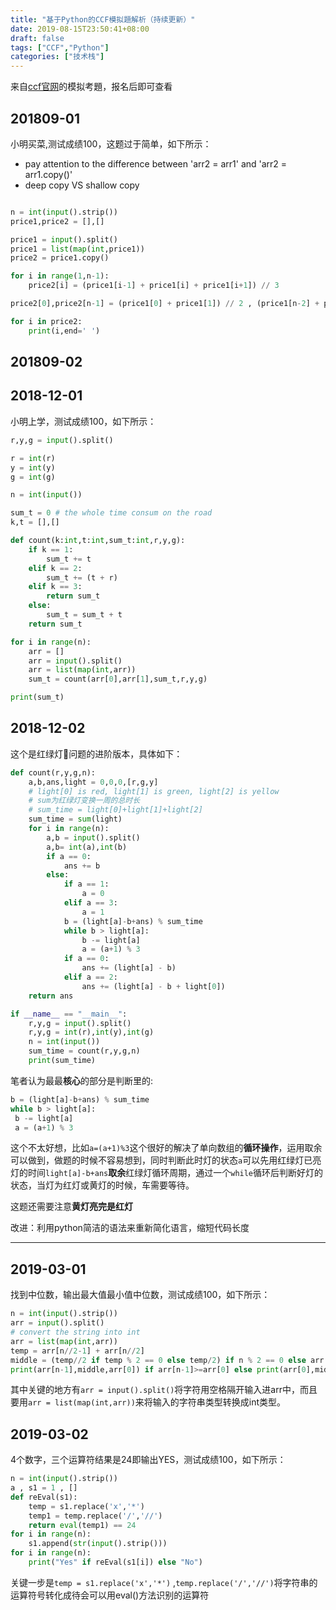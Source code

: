 ```yaml
---
title: "基于Python的CCF模拟題解析（持续更新）"
date: 2019-08-15T23:50:41+08:00
draft: false
tags: ["CCF","Python"]
categories: ["技术栈"]
---
```


来自[ccf官网](http://118.190.20.162/home.page)的模拟考題，报名后即可查看

<!--more-->

## 201809-01

小明买菜,测试成绩100，这题过于简单，如下所示：

*  pay attention to the difference between 'arr2 = arr1' and 'arr2 = arr1.copy()'
* deep copy VS shallow copy

```python

n = int(input().strip())
price1,price2 = [],[]

price1 = input().split()
price1 = list(map(int,price1))
price2 = price1.copy()

for i in range(1,n-1):
    price2[i] = (price1[i-1] + price1[i] + price1[i+1]) // 3

price2[0],price2[n-1] = (price1[0] + price1[1]) // 2 , (price1[n-2] + price1[n-1]) // 2

for i in price2:
    print(i,end=' ')
```

## 201809-02

## 2018-12-01

小明上学，测试成绩100，如下所示：

```python
r,y,g = input().split()

r = int(r)
y = int(y)
g = int(g)

n = int(input())

sum_t = 0 # the whole time consum on the road
k,t = [],[]

def count(k:int,t:int,sum_t:int,r,y,g):
    if k == 1:
        sum_t += t
    elif k == 2:
        sum_t += (t + r)
    elif k == 3:
        return sum_t
    else:
        sum_t = sum_t + t
    return sum_t

for i in range(n):
    arr = []
    arr = input().split()
    arr = list(map(int,arr))
    sum_t = count(arr[0],arr[1],sum_t,r,y,g)

print(sum_t)
```

## 2018-12-02

这个是红绿灯🚥问题的进阶版本，具体如下：

```python
def count(r,y,g,n):
    a,b,ans,light = 0,0,0,[r,g,y] 
    # light[0] is red, light[1] is green, light[2] is yellow
    # sum为红绿灯变换一周的总时长
    # sum_time = light[0]+light[1]+light[2]
    sum_time = sum(light)
    for i in range(n):
        a,b = input().split()
        a,b= int(a),int(b)
        if a == 0:
            ans += b
        else:
            if a == 1:
                a = 0
            elif a == 3:
                a = 1
            b = (light[a]-b+ans) % sum_time
            while b > light[a]:
                b -= light[a]
                a = (a+1) % 3
            if a == 0:
                ans += (light[a] - b)
            elif a == 2:
                ans += (light[a] - b + light[0])
    return ans

if __name__ == "__main__":
    r,y,g = input().split()
    r,y,g = int(r),int(y),int(g)
    n = int(input())
    sum_time = count(r,y,g,n)
    print(sum_time)
```

笔者认为最最**核心**的部分是判断里的:

```python
b = (light[a]-b+ans) % sum_time
while b > light[a]:
 b -= light[a]
 a = (a+1) % 3
```

这个不太好想，比如`a=(a+1)%3`这个很好的解决了单向数组的**循环操作**，运用取余可以做到，做题的时候不容易想到，同时判断此时灯的状态`a`可以先用红绿灯已亮灯的时间`light[a]-b+ans`**取余**红绿灯循环周期，通过一个`while`循环后判断好灯的状态，当灯为红灯或黄灯的时候，车需要等待。

这题还需要注意**黄灯亮完是红灯**

改进：利用python简洁的语法来重新简化语言，缩短代码长度

---

## 2019-03-01

找到中位数，输出最大值最小值中位数，测试成绩100，如下所示：

```python
n = int(input().strip())
arr = input().split()
# convert the string into int
arr = list(map(int,arr))
temp = arr[n//2-1] + arr[n//2]
middle = (temp//2 if temp % 2 == 0 else temp/2) if n % 2 == 0 else arr[(n-1)//2]
print(arr[n-1],middle,arr[0]) if arr[n-1]>=arr[0] else print(arr[0],middle,arr[n-1])
```

其中关键的地方有`arr = input().split()`将字符用空格隔开输入进arr中，而且要用`arr = list(map(int,arr))`来将输入的字符串类型转换成int类型。

## 2019-03-02

4个数字，三个运算符结果是24即输出YES，测试成绩100，如下所示：

```python
n = int(input().strip())
a , s1 = 1 , []
def reEval(s1):
    temp = s1.replace('x','*')
    temp1 = temp.replace('/','//')
    return eval(temp1) == 24
for i in range(n):
    s1.append(str(input().strip()))
for i in range(n):
    print("Yes" if reEval(s1[i]) else "No")
```

关键一步是`temp = s1.replace('x','*')` ,`temp.replace('/','//')`将字符串的运算符号转化成待会可以用eval()方法识别的运算符
